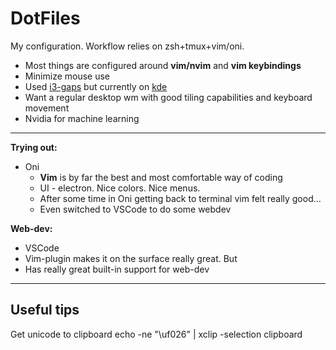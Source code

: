 # DotFiles

My configuration. 
Workflow relies on zsh+tmux+vim/oni.

* Most things are configured around <strong>vim/nvim</strong> and <strong>vim keybindings</strong> 
* Minimize mouse use	
* Used [i3-gaps](https://github.com/Airblader/i3) but currently on [kde](https://www.kde.org/)
* Want a regular desktop wm with good tiling capabilities and keyboard
  movement
* Nvidia for machine learning

---------------

**Trying out:** 
* Oni
  * <strong>Vim</strong> is by far the best and most comfortable way of coding
  * UI - electron. Nice colors. Nice menus.
  * After some time in Oni getting back to terminal vim felt really good...
  * Even switched to VSCode to do some webdev

<strong>Web-dev:</strong>
* VSCode
* Vim-plugin makes it on the surface really great. But 
* Has really great built-in support for web-dev


--------------
## Useful tips
Get unicode to clipboard
	echo -ne "\uf026" | xclip -selection clipboard



